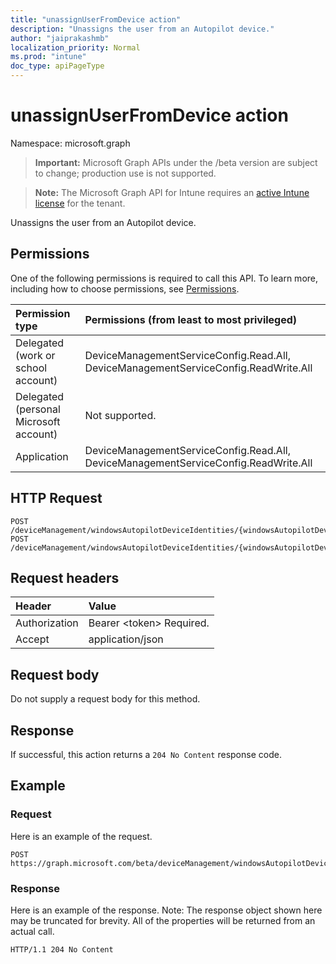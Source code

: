 ```yaml
---
title: "unassignUserFromDevice action"
description: "Unassigns the user from an Autopilot device."
author: "jaiprakashmb"
localization_priority: Normal
ms.prod: "intune"
doc_type: apiPageType
---
```


# unassignUserFromDevice action

Namespace: microsoft.graph

> **Important:** Microsoft Graph APIs under the /beta version are subject to change; production use is not supported.

> **Note:** The Microsoft Graph API for Intune requires an [active Intune license](https://go.microsoft.com/fwlink/?linkid=839381) for the tenant.

Unassigns the user from an Autopilot device.

## Permissions
One of the following permissions is required to call this API. To learn more, including how to choose permissions, see [Permissions](/graph/permissions-reference).

<!-- { "blockType": "ignored"  } // Note: Removing this line will result in the permissions autogeneration tool overwriting the table. -->
|Permission type|Permissions (from least to most privileged)|
|:---|:---|
|Delegated (work or school account)|DeviceManagementServiceConfig.Read.All, DeviceManagementServiceConfig.ReadWrite.All|
|Delegated (personal Microsoft account)|Not supported.|
|Application|DeviceManagementServiceConfig.Read.All, DeviceManagementServiceConfig.ReadWrite.All|

## HTTP Request
<!-- {
  "blockType": "ignored"
}
-->
``` http
POST /deviceManagement/windowsAutopilotDeviceIdentities/{windowsAutopilotDeviceIdentityId}/unassignUserFromDevice
POST /deviceManagement/windowsAutopilotDeviceIdentities/{windowsAutopilotDeviceIdentityId}/deploymentProfile/assignedDevices/{windowsAutopilotDeviceIdentityId}/unassignUserFromDevice
```

## Request headers
|Header|Value|
|:---|:---|
|Authorization|Bearer &lt;token&gt; Required.|
|Accept|application/json|

## Request body
Do not supply a request body for this method.

## Response
If successful, this action returns a `204 No Content` response code.

## Example

### Request
Here is an example of the request.
``` http
POST https://graph.microsoft.com/beta/deviceManagement/windowsAutopilotDeviceIdentities/{windowsAutopilotDeviceIdentityId}/unassignUserFromDevice
```

### Response
Here is an example of the response. Note: The response object shown here may be truncated for brevity. All of the properties will be returned from an actual call.
``` http
HTTP/1.1 204 No Content
```
